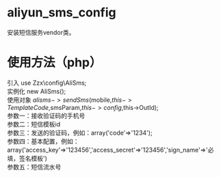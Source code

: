 # aliyun_sms_config
安装短信服务vendor类。
# 使用方法（php）
引入 use Zzx\config\AliSms;  
实例化  new AliSms();  
使用对象 $alisms->sendSms($mobile,$this->TemplateCode,$smsParam,$this->config,$this->OutId);  
参数一：接收验证码的手机号  
参数二：短信模板id  
参数三：发送的验证码，例如：array('code'=>'1234');  
参数四：基本配置，例如：array('access_key'=>'123456','access_secret'=>'123456','sign_name'=>'必填，签名模板')  
参数五：短信流水号  


